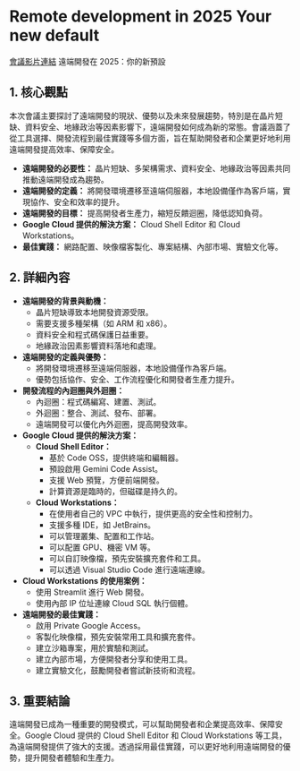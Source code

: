 # Remote development in 2025 Your new default
[會議影片連結](https://www.youtube.com/watch?v=A-hmvl7i1cI)
遠端開發在 2025：你的新預設

## 1. 核心觀點

本次會議主要探討了遠端開發的現狀、優勢以及未來發展趨勢，特別是在晶片短缺、資料安全、地緣政治等因素影響下，遠端開發如何成為新的常態。會議涵蓋了從工具選擇、開發流程到最佳實踐等多個方面，旨在幫助開發者和企業更好地利用遠端開發提高效率、保障安全。

*   **遠端開發的必要性：** 晶片短缺、多架構需求、資料安全、地緣政治等因素共同推動遠端開發成為趨勢。
*   **遠端開發的定義：** 將開發環境遷移至遠端伺服器，本地設備僅作為客戶端，實現協作、安全和效率的提升。
*   **遠端開發的目標：** 提高開發者生產力，縮短反饋迴圈，降低認知負荷。
*   **Google Cloud 提供的解決方案：** Cloud Shell Editor 和 Cloud Workstations。
*   **最佳實踐：** 網路配置、映像檔客製化、專案結構、內部市場、實驗文化等。

## 2. 詳細內容

*   **遠端開發的背景與動機：**
    *   晶片短缺導致本地開發資源受限。
    *   需要支援多種架構（如 ARM 和 x86）。
    *   資料安全和程式碼保護日益重要。
    *   地緣政治因素影響資料落地和處理。
*   **遠端開發的定義與優勢：**
    *   將開發環境遷移至遠端伺服器，本地設備僅作為客戶端。
    *   優勢包括協作、安全、工作流程優化和開發者生產力提升。
*   **開發流程的內迴圈與外迴圈：**
    *   內迴圈：程式碼編寫、建置、測試。
    *   外迴圈：整合、測試、發布、部署。
    *   遠端開發可以優化內外迴圈，提高開發效率。
*   **Google Cloud 提供的解決方案：**
    *   **Cloud Shell Editor：**
        *   基於 Code OSS，提供終端和編輯器。
        *   預設啟用 Gemini Code Assist。
        *   支援 Web 預覽，方便前端開發。
        *   計算資源是臨時的，但磁碟是持久的。
    *   **Cloud Workstations：**
        *   在使用者自己的 VPC 中執行，提供更高的安全性和控制力。
        *   支援多種 IDE，如 JetBrains。
        *   可以管理叢集、配置和工作站。
        *   可以配置 GPU、機密 VM 等。
        *   可以自訂映像檔，預先安裝擴充套件和工具。
        *   可以透過 Visual Studio Code 進行遠端連線。
*   **Cloud Workstations 的使用案例：**
    *   使用 Streamlit 進行 Web 開發。
    *   使用內部 IP 位址連線 Cloud SQL 執行個體。
*   **遠端開發的最佳實踐：**
    *   啟用 Private Google Access。
    *   客製化映像檔，預先安裝常用工具和擴充套件。
    *   建立沙箱專案，用於實驗和測試。
    *   建立內部市場，方便開發者分享和使用工具。
    *   建立實驗文化，鼓勵開發者嘗試新技術和流程。

## 3. 重要結論

遠端開發已成為一種重要的開發模式，可以幫助開發者和企業提高效率、保障安全。Google Cloud 提供的 Cloud Shell Editor 和 Cloud Workstations 等工具，為遠端開發提供了強大的支援。透過採用最佳實踐，可以更好地利用遠端開發的優勢，提升開發者體驗和生產力。
